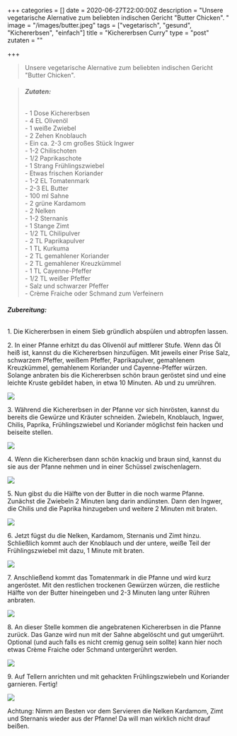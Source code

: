 +++
categories = []
date = 2020-06-27T22:00:00Z
description = "Unsere vegetarische Alernative zum beliebten indischen Gericht \"Butter Chicken\". "
image = "/images/butter.jpeg"
tags = ["vegetarisch", "gesund", "Kichererbsen", "einfach"]
title = "Kichererbsen Curry"
type = "post"
zutaten = ""

+++
> Unsere vegetarische Alernative zum beliebten indischen Gericht "Butter Chicken".

> ###### **Zutaten:**
>
> \- 1 Dose Kichererbsen  
> \- 4 EL Olivenöl  
> \- 1 weiße Zwiebel  
> \- 2 Zehen Knoblauch  
> \- Ein ca. 2-3 cm großes Stück Ingwer  
> \- 1-2 Chilischoten  
> \- 1/2 Paprikaschote  
> \- 1 Strang Frühlingszwiebel  
> \- Etwas frischen Koriander  
> \- 1-2 EL Tomatenmark  
> \- 2-3 EL Butter  
> \- 100 ml Sahne  
> \- 2 grüne Kardamom  
> \- 2 Nelken  
> \- 1-2 Sternanis  
> \- 1 Stange Zimt  
> \- 1/2 TL Chilipulver  
> \- 2 TL Paprikapulver  
> \- 1 TL Kurkuma  
> \- 2 TL gemahlener Koriander  
> \- 2 TL gemahlener Kreuzkümmel  
> \- 1 TL Cayenne-Pfeffer  
> \- 1/2 TL weißer Pfeffer  
> \- Salz und schwarzer Pfeffer  
> \- Crème Fraiche oder Schmand zum Verfeinern

###### **Zubereitung:**

1\. Die Kichererbsen in einem Sieb gründlich abspülen und abtropfen lassen.

2\. In einer Pfanne erhitzt du das Olivenöl auf mittlerer Stufe. Wenn das Öl heiß ist, kannst du die Kichererbsen hinzufügen. Mit jeweils einer Prise Salz, schwarzem Pfeffer, weißem Pfeffer, Paprikapulver, gemahlenem Kreuzkümmel, gemahlenem Koriander und Cayenne-Pfeffer würzen. Solange anbraten bis die Kichererbsen schön braun geröstet sind und eine leichte Kruste gebildet haben, in etwa 10 Minuten. Ab und zu umrühren.

![](/images/butter6.jpeg)

3\. Während die Kichererbsen in der Pfanne vor sich hinrösten, kannst du bereits die Gewürze und Kräuter schneiden. Zwiebeln, Knoblauch, Ingwer, Chilis, Paprika, Frühlingszwiebel und Koriander möglichst fein hacken und beiseite stellen.

![](/images/butter4.jpeg)

4\. Wenn die Kichererbsen dann schön knackig und braun sind, kannst du sie aus der Pfanne nehmen und in einer Schüssel zwischenlagern.

![](/images/butter5.jpeg)

5\. Nun gibst du die Hälfte von der Butter in die noch warme Pfanne. Zunächst die Zwiebeln 2 Minuten lang darin andünsten. Dann den Ingwer, die Chilis und die Paprika hinzugeben und weitere 2 Minuten mit braten.

![](/images/butter1.gif)

6\. Jetzt fügst du die Nelken, Kardamom, Sternanis und Zimt hinzu. Schließlich kommt auch der Knoblauch und der untere, weiße Teil der Frühlingszwiebel mit dazu, 1 Minute mit braten.

![](/images/butter3.jpeg)

7\. Anschließend kommt das Tomatenmark in die Pfanne und wird kurz angeröstet. Mit den restlichen trockenen Gewürzen würzen, die restliche Hälfte von der Butter hineingeben und 2-3 Minuten lang unter Rühren anbraten.

![](/images/butter2.gif)

8\. An dieser Stelle kommen die angebratenen Kichererbsen in die Pfanne zurück. Das Ganze wird nun mit der Sahne abgelöscht und gut umgerührt. Optional (und auch falls es nicht cremig genug sein sollte) kann hier noch etwas Crème Fraiche oder Schmand untergerührt werden.

![](/images/butter4.gif)

9\. Auf Tellern anrichten und mit gehackten Frühlingszwiebeln und Koriander garnieren. Fertig!

![](/images/butter2.jpeg)

Achtung: Nimm am Besten vor dem Servieren die Nelken Kardamom, Zimt und Sternanis wieder aus der Pfanne! Da will man wirklich nicht drauf beißen.